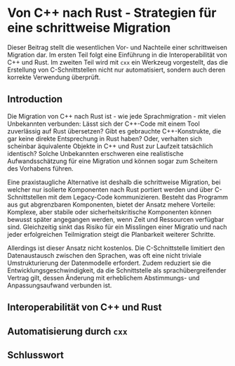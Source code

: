 # Von C++ nach Rust - Strategien für eine schrittweise Migration

Dieser Beitrag stellt die wesentlichen Vor- und Nachteile einer schrittweisen Migration dar.
Im ersten Teil folgt eine Einführung in die Interoperabilität von C++ und Rust.
Im zweiten Teil wird mit `cxx` ein Werkzeug vorgestellt, das die Erstellung von C-Schnittstellen nicht nur automatisiert, sondern auch deren korrekte Verwendung überprüft.

## Introduction

Die Migration von C++ nach Rust ist - wie jede Sprachmigration - mit vielen Unbekannten verbunden: 
Lässt sich der C++-Code mit einem Tool zuverlässig auf Rust übersetzen? 
Gibt es gebrauchte C++-Konstrukte, die gar keine direkte Entsprechung in Rust haben?
Oder, verhalten sich scheinbar äquivalente Objekte in C++ und Rust zur Laufzeit tatsächlich identisch?
Solche Unbekannten erschweren eine realistische Aufwandsschätzung für eine Migration und können sogar zum Scheitern des Vorhabens führen.

Eine praxistaugliche Alternative ist deshalb die schrittweise Migration, bei welcher nur isolierte Komponenten nach Rust portiert werden und über C-Schnittstellen mit dem Legacy-Code kommunizieren.
Besteht das Programm aus gut abgrenzbaren Komponenten, bietet der Ansatz mehere Vorteile:
Komplexe, aber stabile oder sicherheitskritische Komponenten können bewusst später angegangen werden, wenn Zeit und Ressourcen verfügbar sind.
Gleichzeitig sinkt das Risiko für ein Misslingen einer Migratio und nach jeder erfolgreichen Teilmigration steigt die Planbarkeit weiterer Schritte.

Allerdings ist dieser Ansatz nicht kostenlos.
Die C-Schnittstelle limitiert den Datenaustausch zwischen den Sprachen, was oft eine nicht triviale Umstrukturierung der Datenmodelle erfordert.
Zudem reduziert sie die Entwicklungsgeschwindigkeit, da die Schnittstelle als sprachübergreifender Vertrag gilt, dessen Änderung mit erheblichem Abstimmungs- und Anpassungsaufwand verbunden ist.


## Interoperabilität von C++ und Rust


## Automatisierung durch `cxx`


## Schlusswort


